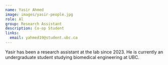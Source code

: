 ```yaml
---
name: Yasir Ahmed
image: images/yasir-people.jpg
role: Al
group: Research Assistant 
description: Co-op Student
links:
  email: yahmed19@student.ubc.ca
---
```


Yasir has been a research assistant at the lab since 2023. He is currently an undergraduate student studying biomedical engineering at UBC. 

